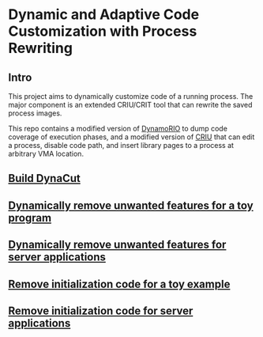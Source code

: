 # Dynamic and Adaptive Code Customization with Process Rewriting

## Intro
This project aims to dynamically customize code of a running process. The major component is an extended CRIU/CRIT tool that can rewrite the saved process images.

This repo contains a modified version of [DynamoRIO](https://dynamorio.org/) to dump code coverage of execution phases, and a modified version of [CRIU](https://criu.org/) that can edit a process, disable code path, and insert library pages to a process at arbitrary VMA location.

## [Build DynaCut](docs/build_dynacut.md)

## [Dynamically remove unwanted features for a toy program](docs/customize_toy_program.md)

## [Dynamically remove unwanted features for server applications](docs/customize_servers.md)

## [Remove initialization code for a toy example](docs/init_removal_toy_program.md)

## [Remove initialization code for server applications](docs/init_removal_servers.md)